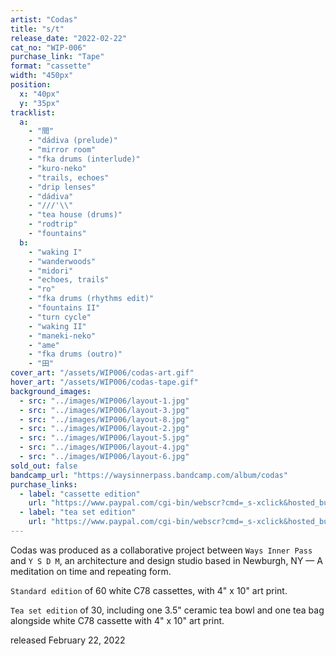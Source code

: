 ```yaml
---
artist: "Codas"
title: "s/t"
release_date: "2022-02-22"
cat_no: "WIP-006"
purchase_link: "Tape"
format: "cassette"
width: "450px"
position:
  x: "40px"
  y: "35px"
tracklist:
  a:
    - "間"
    - "dádiva (prelude)"
    - "mirror room"
    - "fka drums (interlude)"
    - "kuro-neko"
    - "trails, echoes"
    - "drip lenses"
    - "dádiva"
    - "///'\\"
    - "tea house (drums)"
    - "rodtrip"
    - "fountains"
  b:
    - "waking I"
    - "wanderwoods"
    - "midori"
    - "echoes, trails"
    - "ro"
    - "fka drums (rhythms edit)"
    - "fountains II"
    - "turn cycle"
    - "waking II"
    - "maneki-neko"
    - "ame"
    - "fka drums (outro)"
    - "田"
cover_art: "/assets/WIP006/codas-art.gif"
hover_art: "/assets/WIP006/codas-tape.gif"
background_images:
  - src: "../images/WIP006/layout-1.jpg"
  - src: "../images/WIP006/layout-3.jpg"
  - src: "../images/WIP006/layout-8.jpg"
  - src: "../images/WIP006/layout-2.jpg"
  - src: "../images/WIP006/layout-5.jpg"
  - src: "../images/WIP006/layout-4.jpg"
  - src: "../images/WIP006/layout-6.jpg"
sold_out: false
bandcamp_url: "https://waysinnerpass.bandcamp.com/album/codas"
purchase_links:
  - label: "cassette edition"
    url: "https://www.paypal.com/cgi-bin/webscr?cmd=_s-xclick&hosted_button_id=746QQN3687U4C"
  - label: "tea set edition"
    url: "https://www.paypal.com/cgi-bin/webscr?cmd=_s-xclick&hosted_button_id=5TY9RSZZUEYZG"
---
```


Codas was produced as a collaborative project between `Ways Inner Pass` and `Y S D M`, an architecture and design studio based in Newburgh, NY — A meditation on time and repeating form.

`Standard edition` of 60 white C78 cassettes, with 4" x 10" art print.

`Tea set edition` of 30, including one 3.5" ceramic tea bowl and one tea bag alongside white C78 cassette with 4" x 10" art print.

released February 22, 2022
